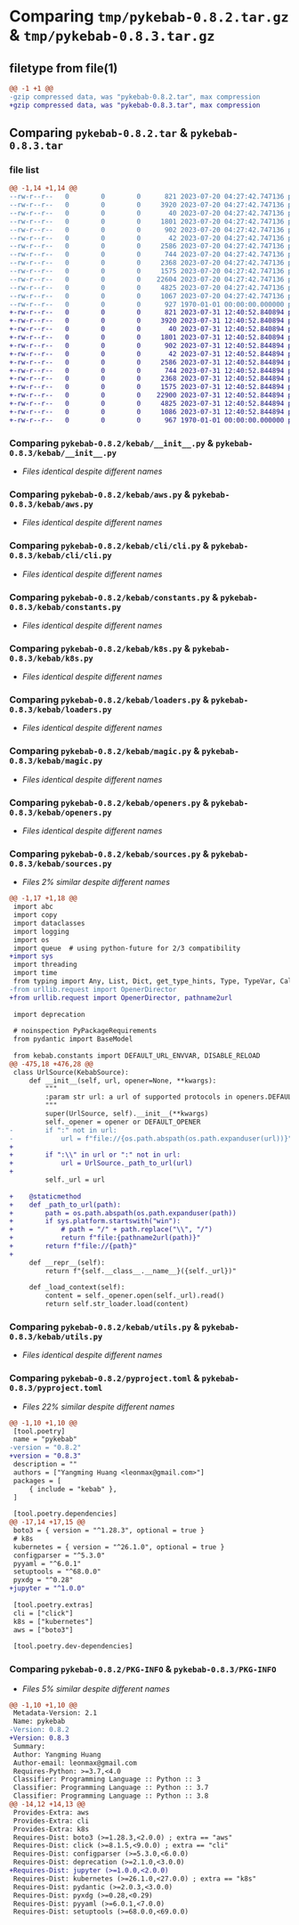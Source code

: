 # Comparing `tmp/pykebab-0.8.2.tar.gz` & `tmp/pykebab-0.8.3.tar.gz`

## filetype from file(1)

```diff
@@ -1 +1 @@
-gzip compressed data, was "pykebab-0.8.2.tar", max compression
+gzip compressed data, was "pykebab-0.8.3.tar", max compression
```

## Comparing `pykebab-0.8.2.tar` & `pykebab-0.8.3.tar`

### file list

```diff
@@ -1,14 +1,14 @@
--rw-r--r--   0        0        0      821 2023-07-20 04:27:42.747136 pykebab-0.8.2/kebab/__init__.py
--rw-r--r--   0        0        0     3920 2023-07-20 04:27:42.747136 pykebab-0.8.2/kebab/aws.py
--rw-r--r--   0        0        0       40 2023-07-20 04:27:42.747136 pykebab-0.8.2/kebab/cli/__init__.py
--rw-r--r--   0        0        0     1801 2023-07-20 04:27:42.747136 pykebab-0.8.2/kebab/cli/cli.py
--rw-r--r--   0        0        0      902 2023-07-20 04:27:42.747136 pykebab-0.8.2/kebab/constants.py
--rw-r--r--   0        0        0       42 2023-07-20 04:27:42.747136 pykebab-0.8.2/kebab/exceptions.py
--rw-r--r--   0        0        0     2586 2023-07-20 04:27:42.747136 pykebab-0.8.2/kebab/k8s.py
--rw-r--r--   0        0        0      744 2023-07-20 04:27:42.747136 pykebab-0.8.2/kebab/loaders.py
--rw-r--r--   0        0        0     2368 2023-07-20 04:27:42.747136 pykebab-0.8.2/kebab/magic.py
--rw-r--r--   0        0        0     1575 2023-07-20 04:27:42.747136 pykebab-0.8.2/kebab/openers.py
--rw-r--r--   0        0        0    22604 2023-07-20 04:27:42.747136 pykebab-0.8.2/kebab/sources.py
--rw-r--r--   0        0        0     4825 2023-07-20 04:27:42.747136 pykebab-0.8.2/kebab/utils.py
--rw-r--r--   0        0        0     1067 2023-07-20 04:27:42.747136 pykebab-0.8.2/pyproject.toml
--rw-r--r--   0        0        0      927 1970-01-01 00:00:00.000000 pykebab-0.8.2/PKG-INFO
+-rw-r--r--   0        0        0      821 2023-07-31 12:40:52.840894 pykebab-0.8.3/kebab/__init__.py
+-rw-r--r--   0        0        0     3920 2023-07-31 12:40:52.840894 pykebab-0.8.3/kebab/aws.py
+-rw-r--r--   0        0        0       40 2023-07-31 12:40:52.840894 pykebab-0.8.3/kebab/cli/__init__.py
+-rw-r--r--   0        0        0     1801 2023-07-31 12:40:52.840894 pykebab-0.8.3/kebab/cli/cli.py
+-rw-r--r--   0        0        0      902 2023-07-31 12:40:52.844894 pykebab-0.8.3/kebab/constants.py
+-rw-r--r--   0        0        0       42 2023-07-31 12:40:52.844894 pykebab-0.8.3/kebab/exceptions.py
+-rw-r--r--   0        0        0     2586 2023-07-31 12:40:52.844894 pykebab-0.8.3/kebab/k8s.py
+-rw-r--r--   0        0        0      744 2023-07-31 12:40:52.844894 pykebab-0.8.3/kebab/loaders.py
+-rw-r--r--   0        0        0     2368 2023-07-31 12:40:52.844894 pykebab-0.8.3/kebab/magic.py
+-rw-r--r--   0        0        0     1575 2023-07-31 12:40:52.844894 pykebab-0.8.3/kebab/openers.py
+-rw-r--r--   0        0        0    22900 2023-07-31 12:40:52.844894 pykebab-0.8.3/kebab/sources.py
+-rw-r--r--   0        0        0     4825 2023-07-31 12:40:52.844894 pykebab-0.8.3/kebab/utils.py
+-rw-r--r--   0        0        0     1086 2023-07-31 12:40:52.844894 pykebab-0.8.3/pyproject.toml
+-rw-r--r--   0        0        0      967 1970-01-01 00:00:00.000000 pykebab-0.8.3/PKG-INFO
```

### Comparing `pykebab-0.8.2/kebab/__init__.py` & `pykebab-0.8.3/kebab/__init__.py`

 * *Files identical despite different names*

### Comparing `pykebab-0.8.2/kebab/aws.py` & `pykebab-0.8.3/kebab/aws.py`

 * *Files identical despite different names*

### Comparing `pykebab-0.8.2/kebab/cli/cli.py` & `pykebab-0.8.3/kebab/cli/cli.py`

 * *Files identical despite different names*

### Comparing `pykebab-0.8.2/kebab/constants.py` & `pykebab-0.8.3/kebab/constants.py`

 * *Files identical despite different names*

### Comparing `pykebab-0.8.2/kebab/k8s.py` & `pykebab-0.8.3/kebab/k8s.py`

 * *Files identical despite different names*

### Comparing `pykebab-0.8.2/kebab/loaders.py` & `pykebab-0.8.3/kebab/loaders.py`

 * *Files identical despite different names*

### Comparing `pykebab-0.8.2/kebab/magic.py` & `pykebab-0.8.3/kebab/magic.py`

 * *Files identical despite different names*

### Comparing `pykebab-0.8.2/kebab/openers.py` & `pykebab-0.8.3/kebab/openers.py`

 * *Files identical despite different names*

### Comparing `pykebab-0.8.2/kebab/sources.py` & `pykebab-0.8.3/kebab/sources.py`

 * *Files 2% similar despite different names*

```diff
@@ -1,17 +1,18 @@
 import abc
 import copy
 import dataclasses
 import logging
 import os
 import queue  # using python-future for 2/3 compatibility
+import sys
 import threading
 import time
 from typing import Any, List, Dict, get_type_hints, Type, TypeVar, Callable
-from urllib.request import OpenerDirector
+from urllib.request import OpenerDirector, pathname2url
 
 import deprecation
 
 # noinspection PyPackageRequirements
 from pydantic import BaseModel
 
 from kebab.constants import DEFAULT_URL_ENVVAR, DISABLE_RELOAD
@@ -475,18 +476,28 @@
 class UrlSource(KebabSource):
     def __init__(self, url, opener=None, **kwargs):
         """
         :param str url: a url of supported protocols in openers.DEFAULT_OPENER
         """
         super(UrlSource, self).__init__(**kwargs)
         self._opener = opener or DEFAULT_OPENER
-        if ":" not in url:
-            url = f"file://{os.path.abspath(os.path.expanduser(url))}"
+
+        if ":\\" in url or ":" not in url:
+            url = UrlSource._path_to_url(url)
+
         self._url = url
 
+    @staticmethod
+    def _path_to_url(path):
+        path = os.path.abspath(os.path.expanduser(path))
+        if sys.platform.startswith("win"):
+            # path = "/" + path.replace("\\", "/")
+            return f"file:{pathname2url(path)}"
+        return f"file://{path}"
+
     def __repr__(self):
         return f"{self.__class__.__name__}({self._url})"
 
     def _load_context(self):
         content = self._opener.open(self._url).read()
         return self.str_loader.load(content)
```

### Comparing `pykebab-0.8.2/kebab/utils.py` & `pykebab-0.8.3/kebab/utils.py`

 * *Files identical despite different names*

### Comparing `pykebab-0.8.2/pyproject.toml` & `pykebab-0.8.3/pyproject.toml`

 * *Files 22% similar despite different names*

```diff
@@ -1,10 +1,10 @@
 [tool.poetry]
 name = "pykebab"
-version = "0.8.2"
+version = "0.8.3"
 description = ""
 authors = ["Yangming Huang <leonmax@gmail.com>"]
 packages = [
     { include = "kebab" },
 ]
 
 [tool.poetry.dependencies]
@@ -17,14 +17,15 @@
 boto3 = { version = "^1.28.3", optional = true }
 # k8s
 kubernetes = { version = "^26.1.0", optional = true }
 configparser = "^5.3.0"
 pyyaml = "^6.0.1"
 setuptools = "^68.0.0"
 pyxdg = "^0.28"
+jupyter = "^1.0.0"
 
 [tool.poetry.extras]
 cli = ["click"]
 k8s = ["kubernetes"]
 aws = ["boto3"]
 
 [tool.poetry.dev-dependencies]
```

### Comparing `pykebab-0.8.2/PKG-INFO` & `pykebab-0.8.3/PKG-INFO`

 * *Files 5% similar despite different names*

```diff
@@ -1,10 +1,10 @@
 Metadata-Version: 2.1
 Name: pykebab
-Version: 0.8.2
+Version: 0.8.3
 Summary: 
 Author: Yangming Huang
 Author-email: leonmax@gmail.com
 Requires-Python: >=3.7,<4.0
 Classifier: Programming Language :: Python :: 3
 Classifier: Programming Language :: Python :: 3.7
 Classifier: Programming Language :: Python :: 3.8
@@ -14,12 +14,13 @@
 Provides-Extra: aws
 Provides-Extra: cli
 Provides-Extra: k8s
 Requires-Dist: boto3 (>=1.28.3,<2.0.0) ; extra == "aws"
 Requires-Dist: click (>=8.1.5,<9.0.0) ; extra == "cli"
 Requires-Dist: configparser (>=5.3.0,<6.0.0)
 Requires-Dist: deprecation (>=2.1.0,<3.0.0)
+Requires-Dist: jupyter (>=1.0.0,<2.0.0)
 Requires-Dist: kubernetes (>=26.1.0,<27.0.0) ; extra == "k8s"
 Requires-Dist: pydantic (>=2.0.3,<3.0.0)
 Requires-Dist: pyxdg (>=0.28,<0.29)
 Requires-Dist: pyyaml (>=6.0.1,<7.0.0)
 Requires-Dist: setuptools (>=68.0.0,<69.0.0)
```

